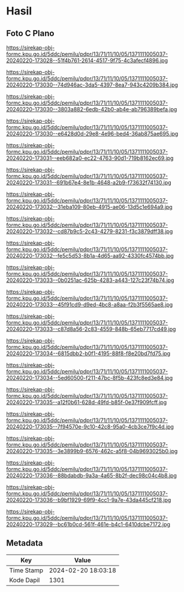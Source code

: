 # Hasil

## Foto C Plano

https://sirekap-obj-formc.kpu.go.id/5ddc/pemilu/pdpr/13/71/11/10/05/1371111005037-20240220-173028--51f4b761-2614-4517-9f75-4c3afecf4896.jpg

https://sirekap-obj-formc.kpu.go.id/5ddc/pemilu/pdpr/13/71/11/10/05/1371111005037-20240220-173030--74d946ac-3da5-4397-8ea7-943c4209b384.jpg

https://sirekap-obj-formc.kpu.go.id/5ddc/pemilu/pdpr/13/71/11/10/05/1371111005037-20240220-173030--3803a882-6edb-42b0-ab4e-ab796389befa.jpg

https://sirekap-obj-formc.kpu.go.id/5ddc/pemilu/pdpr/13/71/11/10/05/1371111005037-20240220-173030--e6428d0d-29e8-4e96-bed4-36ab875ae695.jpg

https://sirekap-obj-formc.kpu.go.id/5ddc/pemilu/pdpr/13/71/11/10/05/1371111005037-20240220-173031--eeb682a0-ec22-4763-90d1-719b8162ec69.jpg

https://sirekap-obj-formc.kpu.go.id/5ddc/pemilu/pdpr/13/71/11/10/05/1371111005037-20240220-173031--691b67e4-8e1b-4648-a2b9-f73632f74130.jpg

https://sirekap-obj-formc.kpu.go.id/5ddc/pemilu/pdpr/13/71/11/10/05/1371111005037-20240220-173032--31eba109-80eb-4915-ae06-13d5c1e694a9.jpg

https://sirekap-obj-formc.kpu.go.id/5ddc/pemilu/pdpr/13/71/11/10/05/1371111005037-20240220-173032--cd87b9c5-2c43-4279-8231-f3c3879dff38.jpg

https://sirekap-obj-formc.kpu.go.id/5ddc/pemilu/pdpr/13/71/11/10/05/1371111005037-20240220-173032--fe5c5d53-8b1a-4d65-aa92-4330fc4574bb.jpg

https://sirekap-obj-formc.kpu.go.id/5ddc/pemilu/pdpr/13/71/11/10/05/1371111005037-20240220-173033--0b0251ac-625b-4283-a443-127c23f74b74.jpg

https://sirekap-obj-formc.kpu.go.id/5ddc/pemilu/pdpr/13/71/11/10/05/1371111005037-20240220-173033--45f91cd9-d9ed-4bc8-a8aa-f2b3f5565ae8.jpg

https://sirekap-obj-formc.kpu.go.id/5ddc/pemilu/pdpr/13/71/11/10/05/1371111005037-20240220-173033--c87d8a56-2c83-4559-848b-65eb7717cd49.jpg

https://sirekap-obj-formc.kpu.go.id/5ddc/pemilu/pdpr/13/71/11/10/05/1371111005037-20240220-173034--6815dbb2-b0f1-4195-88f8-f8e20bd7fd75.jpg

https://sirekap-obj-formc.kpu.go.id/5ddc/pemilu/pdpr/13/71/11/10/05/1371111005037-20240220-173034--5ed60500-f211-47bc-8f5b-423fc8ed3e84.jpg

https://sirekap-obj-formc.kpu.go.id/5ddc/pemilu/pdpr/13/71/11/10/05/1371111005037-20240220-173035--a12f0b61-628d-49fd-b85f-0e37f909fcff.jpg

https://sirekap-obj-formc.kpu.go.id/5ddc/pemilu/pdpr/13/71/11/10/05/1371111005037-20240220-173035--7f94570e-9c10-42c8-95a0-4cb3ce7f9c4d.jpg

https://sirekap-obj-formc.kpu.go.id/5ddc/pemilu/pdpr/13/71/11/10/05/1371111005037-20240220-173035--3e3899b9-6576-462c-a5f8-04b9693025b0.jpg

https://sirekap-obj-formc.kpu.go.id/5ddc/pemilu/pdpr/13/71/11/10/05/1371111005037-20240220-173036--88bdabdb-9a3a-4a65-8b2f-dec98c04c4b8.jpg

https://sirekap-obj-formc.kpu.go.id/5ddc/pemilu/pdpr/13/71/11/10/05/1371111005037-20240220-173036--b9bf1929-69f9-4cc1-9a7e-43da445cf218.jpg

https://sirekap-obj-formc.kpu.go.id/5ddc/pemilu/pdpr/13/71/11/10/05/1371111005037-20240220-173029--bc61b0cd-561f-461e-b4c1-6410dcbe7172.jpg


## Metadata

| Key        | Value               |
| ---------- | ------------------- |
| Time Stamp | 2024-02-20 18:03:18 |
| Kode Dapil | 1301                |



